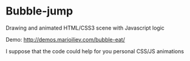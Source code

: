 # Bubble-jump
Drawing and animated HTML/CSS3 scene with Javascript logic

Demo: http://demos.marioiliev.com/bubble-eat/

I suppose that the code could help for you personal CSS/JS animations
